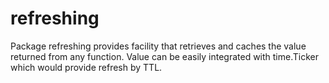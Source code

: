 # refreshing
Package refreshing provides facility that retrieves and caches the value returned from any function. Value can be easily integrated with time.Ticker which would provide refresh by TTL.
